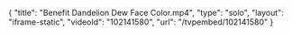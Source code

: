 {
    "title": "Benefit Dandelion Dew Face Color.mp4",
    "type": "solo",
    "layout": "iframe-static",
    "videoId": "102141580",
    "url": "\/tvpembed\/102141580"
}